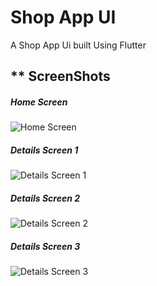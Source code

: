 <h1> Shop App UI </h1>

A Shop App Ui built Using Flutter

<h2> ** ScreenShots </h2>

<h5> Home Screen </h5>

![Home Screen](/screenshots/home_screen.png)

<h5> Details Screen 1 </h5>

![Details Screen 1](/screenshots/details_screen_1.png)

<h5> Details Screen 2 </h5>

![Details Screen 2](/screenshots/details_screen_2.png)

<h5> Details Screen 3 </h5>

![Details Screen 3](/screenshots/details_screen_3.png)

